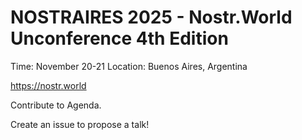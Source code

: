 

# NOSTRAIRES 2025 - Nostr.World Unconference 4th Edition

Time: November 20-21 Location: Buenos Aires, Argentina

https://nostr.world

Contribute to Agenda.

Create an issue to propose a talk!
